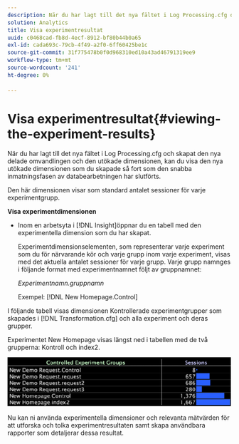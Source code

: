 ```yaml
---
description: När du har lagt till det nya fältet i Log Processing.cfg och skapat den nya delade omvandlingen och den utökade dimensionen, kan du visa den nya utökade dimensionen som du skapade så fort som den snabba inmatningsfasen av databearbetningen har slutförts.
solution: Analytics
title: Visa experimentresultat
uuid: c0468cad-fb8d-4ecf-8912-bf80b44b0a65
exl-id: cada693c-79cb-4f49-a2f0-6ff60425be1c
source-git-commit: 31f775478b0f0d968310ed10a43ad46791319ee9
workflow-type: tm+mt
source-wordcount: '241'
ht-degree: 0%

---
```


# Visa experimentresultat{#viewing-the-experiment-results}

När du har lagt till det nya fältet i Log Processing.cfg och skapat den nya delade omvandlingen och den utökade dimensionen, kan du visa den nya utökade dimensionen som du skapade så fort som den snabba inmatningsfasen av databearbetningen har slutförts.

Den här dimensionen visar som standard antalet sessioner för varje experimentgrupp.

**Visa experimentdimensionen**

* Inom en arbetsyta i [!DNL Insight]öppnar du en tabell med den experimentella dimension som du har skapat.

   Experimentdimensionselementen, som representerar varje experiment som du för närvarande kör och varje grupp inom varje experiment, visas med det aktuella antalet sessioner för varje grupp. Varje grupp namnges i följande format med experimentnamnet följt av gruppnamnet:

   *Experimentnamn.gruppnamn*

   Exempel: [!DNL New Homepage.Control]

I följande tabell visas dimensionen Kontrollerade experimentgrupper som skapades i [!DNL Transformation.cfg] och alla experiment och deras grupper.

Experimentet New Homepage visas längst ned i tabellen med de två grupperna: Kontroll och index2.

![](assets/controlledexpgrps.png)

Nu kan ni använda experimentella dimensioner och relevanta mätvärden för att utforska och tolka experimentresultaten samt skapa användbara rapporter som detaljerar dessa resultat.
